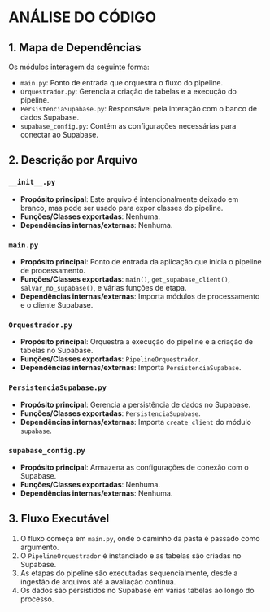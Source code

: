 # ANÁLISE DO CÓDIGO

## 1. Mapa de Dependências
Os módulos interagem da seguinte forma:
- `main.py`: Ponto de entrada que orquestra o fluxo do pipeline.
- `Orquestrador.py`: Gerencia a criação de tabelas e a execução do pipeline.
- `PersistenciaSupabase.py`: Responsável pela interação com o banco de dados Supabase.
- `supabase_config.py`: Contém as configurações necessárias para conectar ao Supabase.

## 2. Descrição por Arquivo

### `__init__.py`
- **Propósito principal**: Este arquivo é intencionalmente deixado em branco, mas pode ser usado para expor classes do pipeline.
- **Funções/Classes exportadas**: Nenhuma.
- **Dependências internas/externas**: Nenhuma.

### `main.py`
- **Propósito principal**: Ponto de entrada da aplicação que inicia o pipeline de processamento.
- **Funções/Classes exportadas**: `main()`, `get_supabase_client()`, `salvar_no_supabase()`, e várias funções de etapa.
- **Dependências internas/externas**: Importa módulos de processamento e o cliente Supabase.

### `Orquestrador.py`
- **Propósito principal**: Orquestra a execução do pipeline e a criação de tabelas no Supabase.
- **Funções/Classes exportadas**: `PipelineOrquestrador`.
- **Dependências internas/externas**: Importa `PersistenciaSupabase`.

### `PersistenciaSupabase.py`
- **Propósito principal**: Gerencia a persistência de dados no Supabase.
- **Funções/Classes exportadas**: `PersistenciaSupabase`.
- **Dependências internas/externas**: Importa `create_client` do módulo `supabase`.

### `supabase_config.py`
- **Propósito principal**: Armazena as configurações de conexão com o Supabase.
- **Funções/Classes exportadas**: Nenhuma.
- **Dependências internas/externas**: Nenhuma.

## 3. Fluxo Executável
1. O fluxo começa em `main.py`, onde o caminho da pasta é passado como argumento.
2. O `PipelineOrquestrador` é instanciado e as tabelas são criadas no Supabase.
3. As etapas do pipeline são executadas sequencialmente, desde a ingestão de arquivos até a avaliação contínua.
4. Os dados são persistidos no Supabase em várias tabelas ao longo do processo.